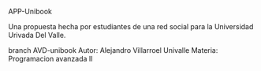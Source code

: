 APP-Unibook

Una propuesta hecha por estudiantes de una red social para la Universidad Urivada Del Valle.

branch AVD-unibook
Autor: Alejandro Villarroel
Univalle
Materia: Programacion avanzada II
